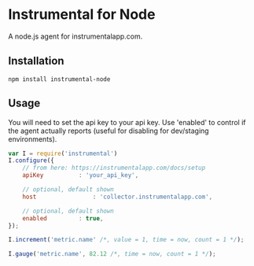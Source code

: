 # Instrumental for Node

A node.js agent for instrumentalapp.com.

## Installation

````
npm install instrumental-node
````

## Usage

You will need to set the api key to your api key.  Use 'enabled' to control if the agent actually reports (useful for disabling for dev/staging environments).

````javascript
var I = require('instrumental')
I.configure({
	// from here: https://instrumentalapp.com/docs/setup
	apiKey			: 'your_api_key',

	// optional, default shown
	host				: 'collector.instrumentalapp.com',

	// optional, default shown
	enabled			: true,
});

I.increment('metric.name' /*, value = 1, time = now, count = 1 */);

I.gauge('metric.name', 82.12 /*, time = now, count = 1 */);
````
